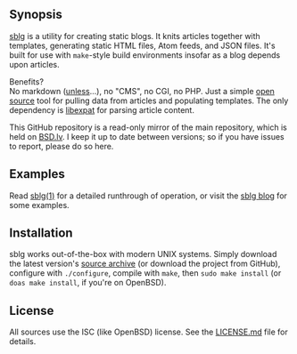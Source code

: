 ## Synopsis

[sblg](https://kristaps.bsd.lv/sblg) is a utility for creating static
blogs. 
It knits articles together with templates, generating static HTML
files, Atom feeds, and JSON files.
It's built for use with `make`-style build environments insofar as a
blog depends upon articles.

Benefits?  
No markdown ([unless](https://kristaps.bsd.lv/sblg/article10.html)...), no "CMS", no CGI, no PHP. 
Just a simple [open source](https://opensource.org/licenses/ISC) tool
for pulling data from articles and populating templates. 
The only dependency is [libexpat](http://expat.sourceforge.net/) for
parsing article content.

This GitHub repository is a read-only mirror of the main repository,
which is held on [BSD.lv](https://www.bsd.lv).
I keep it up to date between versions; so if you have issues to report,
please do so here.

## Examples

Read [sblg(1)](https://kristaps.bsd.lv/sblg/sblg.1.html) for a detailed
runthrough of operation, or visit the
[sblg blog](https://kristaps.bsd.lv/sblg/index.html#blog) for some
examples.

## Installation

sblg works out-of-the-box with modern UNIX systems.
Simply download the latest version's [source
archive](https://kristaps.bsd.lv/sblg/snapshots/sblg.tar.gz) (or download
the project from GitHub), configure with `./configure`, compile with
`make`, then `sudo make install` (or `doas make install`, if you're on
OpenBSD).

## License

All sources use the ISC (like OpenBSD) license.
See the [LICENSE.md](LICENSE.md) file for details.
